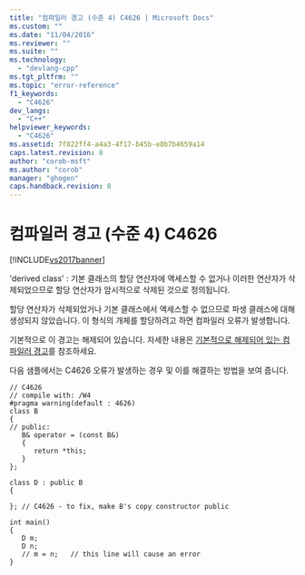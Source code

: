 ```yaml
---
title: "컴파일러 경고 (수준 4) C4626 | Microsoft Docs"
ms.custom: ""
ms.date: "11/04/2016"
ms.reviewer: ""
ms.suite: ""
ms.technology: 
  - "devlang-cpp"
ms.tgt_pltfrm: ""
ms.topic: "error-reference"
f1_keywords: 
  - "C4626"
dev_langs: 
  - "C++"
helpviewer_keywords: 
  - "C4626"
ms.assetid: 7f822ff4-a4a3-4f17-b45b-e8b7b4659a14
caps.latest.revision: 8
author: "corob-msft"
ms.author: "corob"
manager: "ghogen"
caps.handback.revision: 8
---
```

# 컴파일러 경고 (수준 4) C4626
[!INCLUDE[vs2017banner](../../assembler/inline/includes/vs2017banner.md)]

'derived class' : 기본 클래스의 할당 연산자에 액세스할 수 없거나 이러한 연산자가 삭제되었으므로 할당 연산자가 암시적으로 삭제된 것으로 정의됩니다.  
  
 할당 연산자가 삭제되었거나 기본 클래스에서 액세스할 수 없으므로 파생 클래스에 대해 생성되지 않았습니다.  이 형식의 개체를 할당하려고 하면 컴파일러 오류가 발생합니다.  
  
 기본적으로 이 경고는 해제되어 있습니다.  자세한 내용은 [기본적으로 해제되어 있는 컴파일러 경고](../../preprocessor/compiler-warnings-that-are-off-by-default.md)를 참조하세요.  
  
 다음 샘플에서는 C4626 오류가 발생하는 경우 및 이를 해결하는 방법을 보여 줍니다.  
  
```  
// C4626  
// compile with: /W4  
#pragma warning(default : 4626)  
class B  
{  
// public:  
   B& operator = (const B&)  
   {  
      return *this;  
   }  
};  
  
class D : public B  
{  
  
}; // C4626 - to fix, make B's copy constructor public  
  
int main()  
{  
   D m;  
   D n;  
   // m = n;   // this line will cause an error  
}  
```